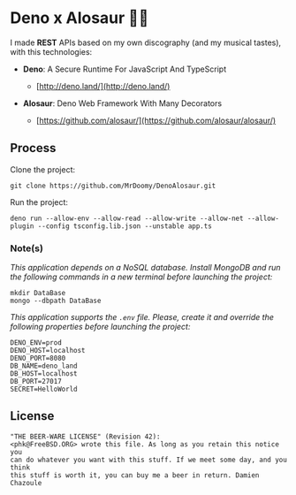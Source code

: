 # Deno x Alosaur 🦕🦖

I made **REST** APIs based on my own discography (and my musical tastes), with this technologies:

- **Deno**: A Secure Runtime For JavaScript And TypeScript
  - [http://deno.land/](http://deno.land/)

- **Alosaur**: Deno Web Framework With Many Decorators
  - [https://github.com/alosaur/](https://github.com/alosaur/alosaur/)

## Process

Clone the project:

```
git clone https://github.com/MrDoomy/DenoAlosaur.git
```

Run the project:

```
deno run --allow-env --allow-read --allow-write --allow-net --allow-plugin --config tsconfig.lib.json --unstable app.ts
```

### Note(s)

_This application depends on a NoSQL database. Install MongoDB and run the following commands in a new terminal before launching the project:_

```
mkdir DataBase
mongo --dbpath DataBase
```

_This application supports the `.env` file. Please, create it and override the following properties before launching the project:_

```
DENO_ENV=prod
DENO_HOST=localhost
DENO_PORT=8080
DB_NAME=deno_land
DB_HOST=localhost
DB_PORT=27017
SECRET=HelloWorld
```

## License

```
"THE BEER-WARE LICENSE" (Revision 42):
<phk@FreeBSD.ORG> wrote this file. As long as you retain this notice you
can do whatever you want with this stuff. If we meet some day, and you think
this stuff is worth it, you can buy me a beer in return. Damien Chazoule
```
